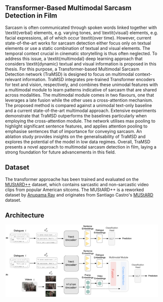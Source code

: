 ## Transformer-Based Multimodal Sarcasm Detection in Film

Sarcasm is often communicated through spoken words linked together with \textit{verbal} elements, e.g. varying tones, and \textit{visual} elements, e.g. facial expressions, all of which occur \textit{over time}. However, current state-of-the-art works for sarcasm detection either focus only on textual elements or use a static combination of textual and visual elements. The temporal context crucial in cinematic storytelling is thus often neglected. To address this issue, a \textit{multimodal} deep learning approach that considers \textit{dynamic} textual and visual information is proposed in this thesis. For this purpose, a Transformer-based Multimodal Sarcasm Detection network (TraMSD) is designed to focus on multimodal context-relevant information. TraMSD integrates pre-trained Transformer encoders for text and vision, respectively, and combines these unimodal features with a multimodal module to learn patterns indicative of sarcasm that are shared across modalities. The multimodal module comes in two flavours, one that leverages a late fusion while the other uses a cross-attention mechanism.
The proposed method is compared against a unimodal text-only baseline and a current state-of-the-art multimodal approach. Extensive experiments demonstrate that TraMSD outperforms the baselines particularly when employing the cross-attention module. The network utilises max pooling to highlight significant sentence features, and applies attention pooling to emphasise sentences that of importance for conveying sarcasm. An ablation study provides insights on the generalisability of TraMSD and explores the potential of the model in low data regimes.
Overall, TraMSD presents a novel approach to multimodal sarcasm detection in film, laying a strong foundation for future advancements in this field. 

## Dataset

The transformer approache has been trained and evaluated on the [MUStARD++](https://github.com/cfiltnlp/MUStARD_Plus_Plus) dataset, which contains sarcastic and non-sarcastic video clips from popular American sitcoms. The MUStARD++ is a reworked dataset by [Anupama Ray](https://aclanthology.org/2022.lrec-1.756.pdf) and originates from Santiago Castro's [MUStARD](https://github.com/soujanyaporia/MUStARD) dataset.

## Architecture

![TraMSD](/material/tramsd.png)

